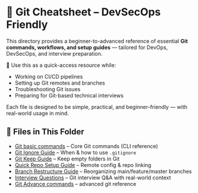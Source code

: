 # 🧰 Git Cheatsheet – DevSecOps Friendly

This directory provides a beginner-to-advanced reference of essential **Git commands, workflows, and setup guides** — tailored for DevOps, DevSecOps, and interview preparation.

📌 Use this as a quick-access resource while:
- Working on CI/CD pipelines
- Setting up Git remotes and branches
- Troubleshooting Git issues
- Preparing for Git-based technical interviews

Each file is designed to be simple, practical, and beginner-friendly — with real-world usage in mind.


## 📂 Files in This Folder

- [Git basic commands](./git-commands.md) – Core Git commands (CLI reference)
- [Git Ignore Guide](./gitignore-guide.md) – When & how to use `.gitignore`
- [Git Keep Guide](./gitkeep-guide.md) – Keep empty folders in Git
- [Quick Repo Setup Guide](./repo-setup-and-remotes.md) – Remote config & repo linking
- [Branch Restructure Guide](./branch-restructure-guide.md) – Reorganizing main/feature/master branches
- [Interview Questions](./git-interview-questions.md) – Git interview Q&A with real-world context
- [Git Advance commands](./advance-commands/git-advance-commands.md) – advanced git reference
